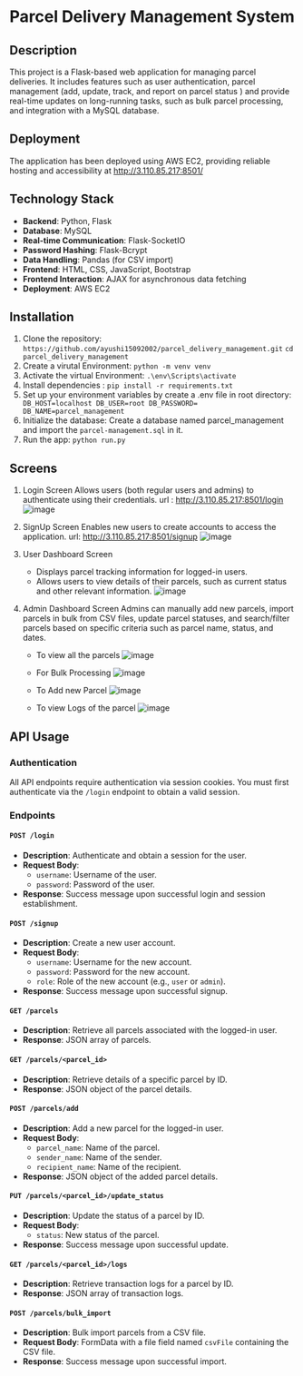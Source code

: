 # Parcel Delivery Management System

## Description
This project is a Flask-based web application for managing parcel deliveries. It includes features such as user authentication, parcel management (add, update, track, and report on parcel status ) and provide real-time updates on long-running tasks, such as bulk parcel processing, and integration with a MySQL database.

## Deployment 
The application has been deployed using AWS EC2, providing reliable hosting and accessibility at http://3.110.85.217:8501/

## Technology Stack
- **Backend**: Python, Flask
- **Database**: MySQL
- **Real-time Communication**: Flask-SocketIO
- **Password Hashing**: Flask-Bcrypt
- **Data Handling**: Pandas (for CSV import)
- **Frontend**: HTML, CSS, JavaScript, Bootstrap
- **Frontend Interaction**: AJAX for asynchronous data fetching
- **Deployment**: AWS EC2

## Installation
1. Clone the repository: `https://github.com/ayushi15092002/parcel_delivery_management.git` `cd parcel_delivery_management`
2. Create a virutal Environment:  `python -m venv venv`
3. Activate the virtual Environment:  `.\env\Scripts\activate`
4. Install dependencies : `pip install -r requirements.txt`
5. Set up your environment variables by create a .env file in root directory:
    `
     DB_HOST=localhost
     DB_USER=root
     DB_PASSWORD=
     DB_NAME=parcel_management`
6. Initialize the database:
   Create a database named parcel_management and import the `parcel-management.sql` in it. 
7. Run the app: `python run.py`
   
## Screens
1. Login Screen
   Allows users (both regular users and admins) to authenticate using their credentials.
   url : http://3.110.85.217:8501/login
   ![image](https://github.com/ayushi15092002/parcel_delivery_management/assets/87222543/d8b46edd-7d16-4e8d-9b67-af4c2eebd1bc)
   
2. SignUp Screen
   Enables new users to create accounts to access the application.
   url: http://3.110.85.217:8501/signup
   ![image](https://github.com/ayushi15092002/parcel_delivery_management/assets/87222543/4da4028d-af8f-4304-869b-4cfdcf94245b)

4. User Dashboard Screen
    - Displays parcel tracking information for logged-in users.
    - Allows users to view details of their parcels, such as current status and other relevant information.
    ![image](https://github.com/ayushi15092002/parcel_delivery_management/assets/87222543/f8b7ff1e-866e-422c-85d4-bdff3ce29de5)


5. Admin Dashboard Screen
    Admins can manually add new parcels, import parcels in bulk from CSV files, update parcel statuses, and search/filter parcels based on specific criteria such as parcel name, status,      and dates.
   
    - To view all the parcels 
       ![image](https://github.com/ayushi15092002/parcel_delivery_management/assets/87222543/de94714d-13f9-4b34-8b72-448402431556)
    
    - For Bulk Processing
      ![image](https://github.com/ayushi15092002/parcel_delivery_management/assets/87222543/a04328b6-741f-4ac6-b2cf-7cf438d69c49)
      
    - To Add new Parcel
      ![image](https://github.com/ayushi15092002/parcel_delivery_management/assets/87222543/6d3bbe30-2a94-45b4-b228-13bc55465ef2)
    
    - To view Logs of the parcel
      ![image](https://github.com/ayushi15092002/parcel_delivery_management/assets/87222543/b18f21c3-90aa-4d45-80a5-bcb676ec8be8)
    


## API Usage

### Authentication

All API endpoints require authentication via session cookies. You must first authenticate via the `/login` endpoint to obtain a valid session.

### Endpoints

#### `POST /login`

- **Description**: Authenticate and obtain a session for the user.
- **Request Body**:
  - `username`: Username of the user.
  - `password`: Password of the user.
- **Response**: Success message upon successful login and session establishment.

#### `POST /signup`

- **Description**: Create a new user account.
- **Request Body**:
  - `username`: Username for the new account.
  - `password`: Password for the new account.
  - `role`: Role of the new account (e.g., `user` or `admin`).
- **Response**: Success message upon successful signup.

#### `GET /parcels`

- **Description**: Retrieve all parcels associated with the logged-in user.
- **Response**: JSON array of parcels.

#### `GET /parcels/<parcel_id>`

- **Description**: Retrieve details of a specific parcel by ID.
- **Response**: JSON object of the parcel details.

#### `POST /parcels/add`

- **Description**: Add a new parcel for the logged-in user.
- **Request Body**:
  - `parcel_name`: Name of the parcel.
  - `sender_name`: Name of the sender.
  - `recipient_name`: Name of the recipient.
- **Response**: JSON object of the added parcel details.

#### `PUT /parcels/<parcel_id>/update_status`

- **Description**: Update the status of a parcel by ID.
- **Request Body**:
  - `status`: New status of the parcel.
- **Response**: Success message upon successful update.

#### `GET /parcels/<parcel_id>/logs`

- **Description**: Retrieve transaction logs for a parcel by ID.
- **Response**: JSON array of transaction logs.

#### `POST /parcels/bulk_import`

- **Description**: Bulk import parcels from a CSV file.
- **Request Body**: FormData with a file field named `csvFile` containing the CSV file.
- **Response**: Success message upon successful import.


